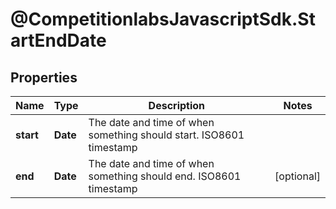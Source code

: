 # @CompetitionlabsJavascriptSdk.StartEndDate

## Properties

Name | Type | Description | Notes
------------ | ------------- | ------------- | -------------
**start** | **Date** | The date and time of when something should start. ISO8601 timestamp | 
**end** | **Date** | The date and time of when something should end. ISO8601 timestamp | [optional] 


